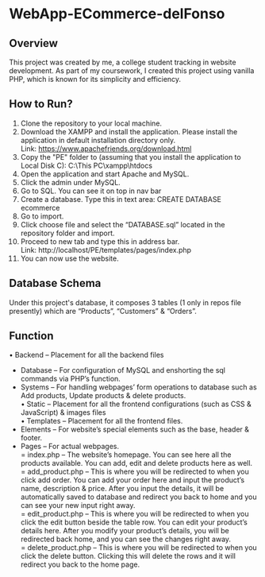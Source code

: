 # WebApp-ECommerce-delFonso

## Overview
This project was created by me, a college student tracking in website development. As part of my coursework, I created this project using vanilla PHP, which is known for its simplicity and efficiency. 

## How to Run?
1.	Clone the repository to your local machine.
2.	Download the XAMPP and install the application. Please install the application in default installation directory only. <br />
   Link: https://www.apachefriends.org/download.html
4.	Copy the "PE" folder to (assuming that you install the application to Local Disk C):
C:\This PC\xampp\htdocs
5.	Open the application and start Apache and MySQL.
6.	Click the admin under MySQL.
7.	Go to SQL. You can see it on top in nav bar
8.	Create a database. 
Type this in text area: CREATE DATABASE ecommerce
9.	Go to import.
10.	Click choose file and select the “DATABASE.sql” located in the repository folder and import.
11.	Proceed to new tab and type this in address bar. <br />
    Link: http://localhost/PE/templates/pages/index.php
13.	You can now use the website.

## Database Schema
Under this project's database, it composes 3 tables (1 only in repos file presently) which are “Products”, “Customers” & “Orders”.

## Function
•	Backend – Placement for all the backend files <br />
   -	Database – For configuration of MySQL and enshorting the sql commands via PHP’s function. <br />
   -	Systems – For handling webpages’ form operations to database such as Add products, Update products & delete products. <br />
•	Static – Placement for all the frontend configurations (such as CSS & JavaScript) & images files <br />
•	Templates – Placement for all the frontend files. <br />
   -	Elements – For website’s special elements such as the base, header & footer. <br />
   -	Pages – For actual webpages. <br />
     =	index.php – The website’s homepage. You can see here all the products available. You can add, edit and delete products here as well. <br />
     =	add_product.php – This is where you will be redirected to when you click add order. You can add your order here and input the product’s name, description & price. After you input the details, it will be automatically saved to database and redirect you back to home and you can see your new input right away. <br />
     =	edit_product.php – This is where you will be redirected to when you click the edit button beside the table row. You can edit your product’s details here. After you modify your product’s details, you will be redirected back home, and you can see the changes right away. <br />
     =	delete_product.php – This is where you will be redirected to when you click the delete button. Clicking this will delete the rows and it will redirect you back to the home page.
